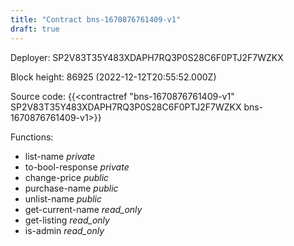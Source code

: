 ```yaml
---
title: "Contract bns-1670876761409-v1"
draft: true
---
```

Deployer: SP2V83T35Y483XDAPH7RQ3P0S28C6F0PTJ2F7WZKX


 



Block height: 86925 (2022-12-12T20:55:52.000Z)

Source code: {{<contractref "bns-1670876761409-v1" SP2V83T35Y483XDAPH7RQ3P0S28C6F0PTJ2F7WZKX bns-1670876761409-v1>}}

Functions:

* list-name _private_
* to-bool-response _private_
* change-price _public_
* purchase-name _public_
* unlist-name _public_
* get-current-name _read_only_
* get-listing _read_only_
* is-admin _read_only_
